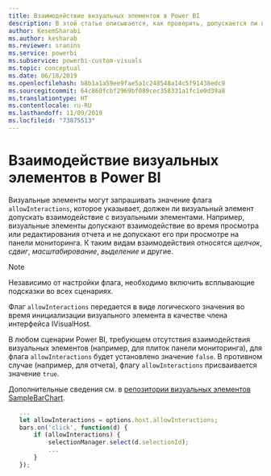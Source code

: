 ```yaml
---
title: Взаимодействие визуальных элементов в Power BI
description: В этой статье описывается, как проверить, допускается ли взаимодействие визуальных элементов в Power BI.
author: KesemSharabi
ms.author: kesharab
ms.reviewer: sranins
ms.service: powerbi
ms.subservice: powerbi-custom-visuals
ms.topic: conceptual
ms.date: 06/18/2019
ms.openlocfilehash: b8b1a1a59ee9fae5a1c248548a14c5f91438edc9
ms.sourcegitcommit: 64c860fcbf2969bf089cec358331a1fc1e0d39a8
ms.translationtype: HT
ms.contentlocale: ru-RU
ms.lasthandoff: 11/09/2019
ms.locfileid: "73875513"
---
```

# <a name="visual-interactions-in-power-bi-visuals"></a>Взаимодействие визуальных элементов в Power BI

Визуальные элементы могут запрашивать значение флага `allowInteractions`, которое указывает, должен ли визуальный элемент допускать взаимодействие с визуальными элементами. Например, визуальные элементы допускают взаимодействие во время просмотра или редактирования отчета и не допускают его при просмотре на панели мониторинга. К таким видам взаимодействия относятся *щелчок*, *сдвиг*, *масштабирование*, *выделение* и другие. 

> [!NOTE]
> Независимо от настройки флага, необходимо включить всплывающие подсказки во всех сценариях.

Флаг `allowInteractions` передается в виде логического значения во время инициализации визуального элемента в качестве члена интерфейса IVisualHost.

В любом сценарии Power BI, требующем отсутствия взаимодействия визуальных элементов (например, для плиток панели мониторинга), для флага `allowInteractions` будет установлено значение `false`. В противном случае (например, для отчета), флагу `allowInteractions` присваивается значение `true`.

Дополнительные сведения см. в [репозитории визуальных элементов SampleBarChart](https://github.com/Microsoft/PowerBI-visuals-sampleBarChart/commit/59a47935d8f5272ce145fe804193599ddb7e2001).

```typescript
   ...
   let allowInteractions = options.host.allowInteractions;
   bars.on('click', function(d) {
       if (allowInteractions) {
           selectionManager.select(d.selectionId);
           ...
       }
   });
```
